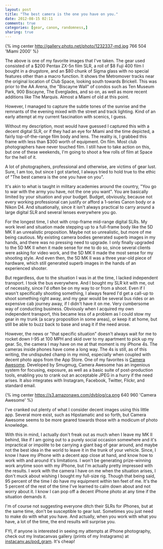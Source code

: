 ```yaml
---
layout: post
title: "The best camera is the one you have on you."
date: 2012-08-15 02:11
comments: true
categories: [gear, canon, randomness,] 
sharing: true
---
```


{% img center http://gallery.photo.net/photo/1232337-md.jpg 766 504 'Miami 2000' %}

The above is one of my favorite images that I've taken. The gear used consisted of a $200 Pentax ZX-5n film SLR, a roll of $8 Fuji 400 film I bought in a drugstore, and an $80 chunk of Sigma glass with no special features other than a macro function. It shows the Metromover tracks near the original location of Club Space, looking south towards Brickell. This was prior to the AA Arena, the "Biscayne Wall" of condos such as Ten Museum Park, 900 Biscayne, The Everglades, and so on, as well as more recent additions like The Marquis. Almost a Miami of old at this point. 

<!-- more -->

However, I managed to capture the subtle tones of the sunrise and the remnants of the evening mixed with the street and track lighting. Kind of an early attempt at my current fascination with scenics, I guess.

Without my description, most would have guessed I captured this with a decent digital SLR, or if they had an eye for Miami and the time depicted, a fairly top-of-the-range film body and lens. The reality is, I grabbed this frame with less than $300 worth of equipment. On film. Most club photographers have never touched film. I still have to take action on this, but one of these weekends, I'm going to shoot a few rolls of film at Space for the hell of it.

A lot of photographers, professional and otherwise, are victims of gear lust. Sure, I am too, but since I got started, I always tried to hold true to the ethic of "The best camera is the one you have on you". 

It's akin to what is taught in military academies around the country, "You go to war with the army you have, not the one you want". You are basically limited by your situation and your budget. Budget, obviously, because not every working professional can justify or afford a 1-series Canon body or a Nikon D4. And situationally, since it isn't always practical to carry around a large digital SLR and several lenses everywhere you go.

For the longest time, I shot with crop-frame mid-range digital SLRs. My work level and situation made stepping up to a full-frame body like the 5D MK II an unrealistic proposition. Maybe not so unrealistic, but more of me being cautious. My existing camera bodies generated superb images in my hands, and there was no pressing need to upgrade. I only finally upgraded to the 5D MK II when it made sense for me to do so, since several clients were asking for video work, and the 5D MK II made the most sense for my shooting style. And even then, the 5D MK II was a three year-old piece of hardware, which still generated superb images in the hands of an experienced shooter. 

But regardless, due to the situation I was in at the time, I lacked independent transport. I took the bus everywhere. And I bought my SLR kit with me, out of necessity, since I'd often be on my way to or from a shoot. Even if I wasn't specifically shooting something, I always feared I'd get a call-up to shoot something right away, and my gear would be several bus rides or an expensive cab journey away, if I didn't have it on me. Very cumbersome way of conducting business. Obviously when I acquired my own independent transport, this became less of a problem as I could stow my gear in my trunk (a scary proposition in some areas), or keep it at home, but still be able to buzz back to base and snag it if the need arose. 

However, the news or "that specific situation" doesn't always wait for me to rocket down I-95 at 100 MPH and skid over to my apartment to pick up my gear. So, the camera I may have on me at that moment is my iPhone 4s. The cameras inside phones have come a long way. The 4s is still, as of this writing, the undisputed champ in my mind, especially when coupled with decent photo apps from the App Store. One of my favorites is <a href="http://www.awesomize.com/"> Camera Awesome</a>. Developed by Smugmug, Camera Awesome has an ingenious system for focusing, exposure, as well as a basic suite of post-production tools, enabling you to crank out an acceptable JPEG in a hurry if the need arises. It also integrates with Instagram, Facebook, Twitter, Flickr, and standard email.

{% img center https://s3.amazonaws.com/dvblog/ca.png 640 960 'Camera Awesome' %}

I've cranked out plenty of what I consider decent images using this little app. Several more exist, such as Hipstamatic and so forth, but Camera Awesome seems to be more geared towards those with a modicum of photo knowledge. 

With this in mind, I actually don't freak out as much when I leave my MK II behind, like if I am going out to a purely social occasion somewhere and it's impractical or impolite to be carrying a giant bag of gear around, and maybe not the best idea in the world to leave it in the trunk of your vehicle. Since, I know I have my iPhone with a decent app close at hand, and know how to work with and around it's limitations. I won't be generating prize-winning work anytime soon with my iPhone, but I'm actually pretty impressed with the results. I work with the camera I have on me when the situation arises, I don't muck about wishing I bought my full-size rig. Though that being said, 95 percent of the time I do have my equipment within ten feet of me. It's the 5 percent of the rest of the time I've learned to calm down about and not worry about it. I know I can pop off a decent iPhone photo at any time if the situation demands it. 

I'm of course not suggesting everyone ditch their SLRs for iPhones, but at the same time, don't be susceptible to gear lust. Sometimes you just need to make do with what you have. And actually, when you work with what you have, a lot of the time, the end results will surprise you. 

FYI, if anyone is interested in seeing my attempts at iPhone photography, check out my Instacanvas gallery (prints of my Instagrams) at <a href="http://instacanv.as/pod_gram">instacanv.as/pod_gram</a>. It's cheap!


